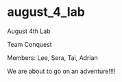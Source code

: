 # august_4_lab
August 4th Lab

Team Conquest

Members: Lee, Sera, Tai, Adrian

We are about to go on an adventure!!!!
